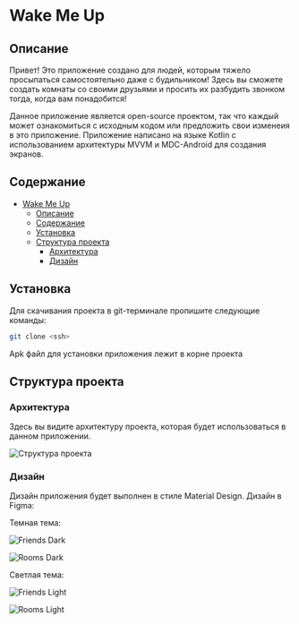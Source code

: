 # Wake Me Up

<!-- [![Лицензия](https://img.shields.io/badge/license-MIT-blue.svg)](LICENSE) -->

## Описание

Привет! Это приложение создано для людей, которым тяжело просыпаться самостоятельно даже с будильником! Здесь вы сможете создать комнаты со своими друзьями и просить их разбудить звонком тогда, когда вам понадобится! 

Данное приложение является open-source проектом, так что каждый может ознакомиться с исходным кодом или предложить свои изменеия в это приложение. Приложение написано на языке Kotlin с использованием архитектуры MVVM и MDC-Android для создания экранов.

## Содержание

- [Wake Me Up](#wake-me-up)
  - [Описание](#описание)
  - [Содержание](#содержание)
  - [Установка](#установка)
  - [Структура проекта](#структура-проекта)
    - [Архитектура](#архитектура)
    - [Дизайн](#дизайн)

## Установка
Для скачивания проекта в git-терминале пропишите следующие команды:
```bash
git clone <ssh>
```
Apk файл для установки приложения лежит в корне проекта

## Структура проекта

### Архитектура

Здесь вы видите архитектуру проекта, которая будет использоваться в данном приложении.


![Структура проекта](https://sun9-77.userapi.com/impg/rXibvNhg0gBL6PmFyW7uzlBs6EeL58Cad7KN9Q/l3tJyMTX868.jpg?size=777x982&quality=96&sign=58559f2c67654195b91055cf6b93ab1d&type=album)

### Дизайн

Дизайн приложения будет выполнен в стиле Material Design. Дизайн в Figma: 

Темная тема:

![Friends Dark](https://sun9-11.userapi.com/impg/lau7mxtdUhB73oars7kug0k7PNqa1WMRwjjlDQ/UhXBu0JsQRk.jpg?size=391x872&quality=96&sign=17ebf5815905485079f3a41313c4c625&type=album)

![Rooms Dark](https://sun9-11.userapi.com/impg/fd6NuhhQ1nkV-3WONTjcmdqzajl6o_cGHmmDfQ/xduIr3m_GEY.jpg?size=385x846&quality=96&sign=4f69560e9b4bca0b7586837e8a9cf7e9&type=album)

Светлая тема:

![Friends Light](https://sun9-26.userapi.com/impg/QuWto9_DHCr6cEpwEmu5YlyncbuCBpuO3JzgNg/kgAIbgNYUDw.jpg?size=404x888&quality=96&sign=456943f8629ff167588f7fab24131ad4&type=album)

![Rooms Light](https://sun9-44.userapi.com/impg/6ELbG6wKikxlwfP6khV5du7nW5TKCYAMHXhs8Q/3f9D1i9WdgQ.jpg?size=380x837&quality=96&sign=2f5a4e6f0cbe8714aed000ba59953a7a&type=album)
